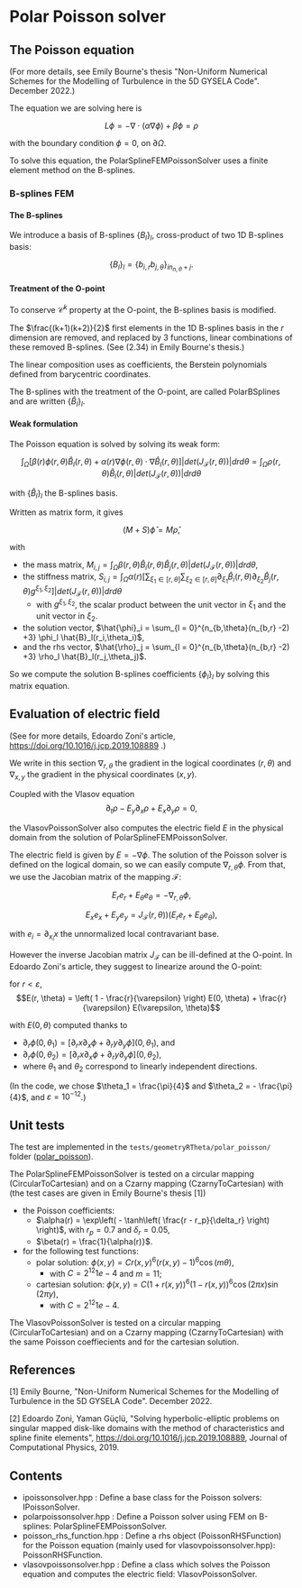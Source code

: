 # Polar Poisson solver


## The Poisson equation 

(For more details, see Emily Bourne's thesis "Non-Uniform Numerical Schemes for the Modelling of Turbulence
in the 5D GYSELA Code". December 2022.)

The equation we are solving here is 

$$L\phi = - \nabla \cdot (\alpha \nabla \phi) + \beta \phi = \rho$$ 

with the boundary condition $\phi = 0$, on  $\partial \Omega$. 


To solve this equation, the PolarSplineFEMPoissonSolver uses a finite element method on the B-splines. 

### B-splines FEM

#### The B-splines 
We introduce a basis of B-splines $\{B_l\}_l$, cross-product of two 1D B-splines basis: 

$$\{B_l\}_l = \{b_{i,r} b_{j,\theta}\}_{i n_{n,\theta} +j}.$$


#### Treatment of the O-point
 
To conserve $\mathcal{C}^k$ property at the O-point, the B-splines basis is modified. 

The $\frac{(k+1)(k+2)}{2}$ first elements in the 1D B-splines basis in the $r$ dimension are removed, and 
replaced by 3 functions, linear combinations of these removed B-splines. 
(See (2.34) in Emily Bourne's thesis.)

The linear composition uses as coefficients, the Berstein polynomials defined from barycentric coordinates. 

The B-splines with the treatment of the O-point, are called PolarBSplines and are written $\{\hat{B}_l\}_l$. 


#### Weak formulation
The Poisson equation is solved by solving its weak form: 

$$\int_{\Omega} \lbrack \beta(r) \phi(r,\theta) \hat{B}_l(r,\theta) + \alpha(r) \nabla \phi(r,\theta) \cdot  \nabla \hat{B}_l(r,\theta) \rbrack |det(J_{\mathcal{F}}(r,\theta))| dr d\theta =  \int_{\Omega} \rho(r,\theta) \hat{B}_l(r,\theta) |det(J_{\mathcal{F}}(r,\theta))| dr d\theta$$ 

with $\{\hat{B}_l\}_l$ the B-splines basis. 


Written as matrix form, it gives

$$(M + S) \hat{\phi} = M \hat{\rho},$$

with 
 * the mass matrix, $M_{i,j} =  \int_{\Omega} \beta(r,\theta) \hat{B}_i(r,\theta)\hat{B}_j(r,\theta) |det(J_{\mathcal{F}}(r,\theta))| dr d\theta$, 
 * the stiffness matrix, $S_{i,j} =  \int_{\Omega} \alpha(r) \left[\sum_{\xi_1\in[r,\theta]} \sum_{\xi_2\in[r,\theta]} \partial_{\xi_1}\hat{B}_i(r,\theta) \partial_{\xi_2}\hat{B}_j(r,\theta) g^{\xi_1, \xi_2}\right] |det(J_{\mathcal{F}}(r,\theta))| dr d\theta$
 	* with $g^{\xi_1, \xi_2}$, the scalar product between the unit vector in $\xi_1$ and the unit vector in $\xi_2$. 
 * the solution vector, $\hat{\phi}_i = \sum_{l = 0}^{n_{b,\theta}(n_{b,r} -2) +3} \phi_l \hat{B}_l(r_i,\theta_i)$, 
 * and the rhs vector,  $\hat{\rho}_j = \sum_{l = 0}^{n_{b,\theta}(n_{b,r} -2) +3} \rho_l \hat{B}_l(r_j,\theta_j)$. 

So we compute the solution B-splines coefficients $\{\phi_l\}_l$ by solving this matrix equation.  






## Evaluation of electric field

(See for more details, Edoardo Zoni's article, https://doi.org/10.1016/j.jcp.2019.108889 .)

We write in this section $\nabla_{r,\theta}$ the gradient in the logical coordinates $(r, \theta)$ 
and $\nabla_{x,y}$ the gradient in the physical coordinates $(x, y)$. 

Coupled with the Vlasov equation 
$$\partial_t \rho - E_y \partial_x \rho + E_x \partial_y\rho = 0,$$

the VlasovPoissonSolver also computes the electric field $E$ in the physical domain from the solution of PolarSplineFEMPoissonSolver. 

The electric field is given by $E = -\nabla \phi$. The solution of the Poisson solver is defined
on the logical domain, so we can easily compute $\nabla_{r,\theta} \phi$. From that, we use the Jacobian
matrix of the mapping $\mathcal{F}$: 

$$ E_r e_r + E_\theta e_\theta = -\nabla_{r,\theta} \phi, $$

$$ E_x e_x + E_y e_y  =  J_{\mathcal{F}}(r,\theta)) (E_r e_r + E_\theta e_\theta), $$

with $e_i = \partial_{x_i}x$ the unnormalized local contravariant base.

However the inverse Jacobian matrix $J_{\mathcal{F}}$ can be ill-defined at the O-point. In 
Edoardo Zoni's article, they suggest to linearize around the O-point: 

for $r < \varepsilon$,
$$E(r, \theta) = \left( 1 - \frac{r}{\varepsilon} \right)  E(0, \theta) + \frac{r}{\varepsilon} E(\varepsilon, \theta)$$

with $E(0, \theta)$ computed thanks to 
* $\partial_r \phi (0, \theta_1) = \left[\partial_r x  \partial_x \phi + \partial_r y  \partial_y \phi \right] (0, \theta_1)$, and
* $\partial_r \phi (0, \theta_2) = \left[\partial_r x  \partial_x \phi + \partial_r y  \partial_y \phi \right] (0, \theta_2)$, 
* where $\theta_1$ and $\theta_2$  correspond to linearly independent directions. 


(In the code, we chose $\theta_1 = \frac{\pi}{4}$ and $\theta_2  = - \frac{\pi}{4}$, and $\varepsilon = 10^{-12}$.)


## Unit tests 

The test are implemented in the `tests/geometryRTheta/polar_poisson/` folder 
([polar_poisson](./../../../tests/geometryRTheta/polar_poisson/README.md)).

The PolarSplineFEMPoissonSolver is tested on a circular mapping (CircularToCartesian) and on a Czarny mapping (CzarnyToCartesian) with
(the test cases are given in Emily Bourne's thesis [1])
 
 * the Poisson coefficients: 
 	* $\alpha(r) = \exp\left( - \tanh\left( \frac{r - r_p}{\delta_r} \right) \right)$, with $r_p = 0.7$ and $\delta_r = 0.05$, 
 	* $\beta(r) = \frac{1}{\alpha(r)}$. 
 * for the following test functions: 
 	* polar solution: $\phi(x, y) = C r(x,y)^6 (r(x,y) -1)^6 \cos(m\theta)$,
 		* with $C = 2^{12}1e-4$ and $m = 11$; 
 	* cartesian solution: $\phi(x,y) = C (1+r(x,y))^6  (1 - r(x,y))^6 \cos(2\pi x) \sin(2\pi y)$, 
 		* with  $C = 2^{12}1e-4$. 
 		
 The VlasovPoissonSolver is tested on a circular mapping (CircularToCartesian) and on a Czarny mapping (CzarnyToCartesian) 
 with the same Poisson coeffiecients and for the cartesian solution. 


## References 

[1] Emily Bourne, "Non-Uniform Numerical Schemes for the Modelling of Turbulence in the 5D GYSELA Code". December 2022.

[2] Edoardo Zoni, Yaman Güçlü, "Solving hyperbolic-elliptic problems on singular mapped disk-like domains with the 
method of characteristics and spline finite elements", https://doi.org/10.1016/j.jcp.2019.108889, Journal of Computational Physics, 2019.


## Contents

 * ipoissonsolver.hpp : Define a base class for the Poisson solvers: IPoissonSolver.
 * polarpoissonsolver.hpp : Define a Poisson solver using FEM on B-splines: PolarSplineFEMPoissonSolver. 
 * poisson_rhs_function.hpp : Define a rhs object (PoissonRHSFunction) for the Poisson equation (mainly used for vlasovpoissonsolver.hpp): PoissonRHSFunction. 
 * vlasovpoissonsolver.hpp : Define a class which solves the Poisson equation and computes the electric field: VlasovPoissonSolver. 


